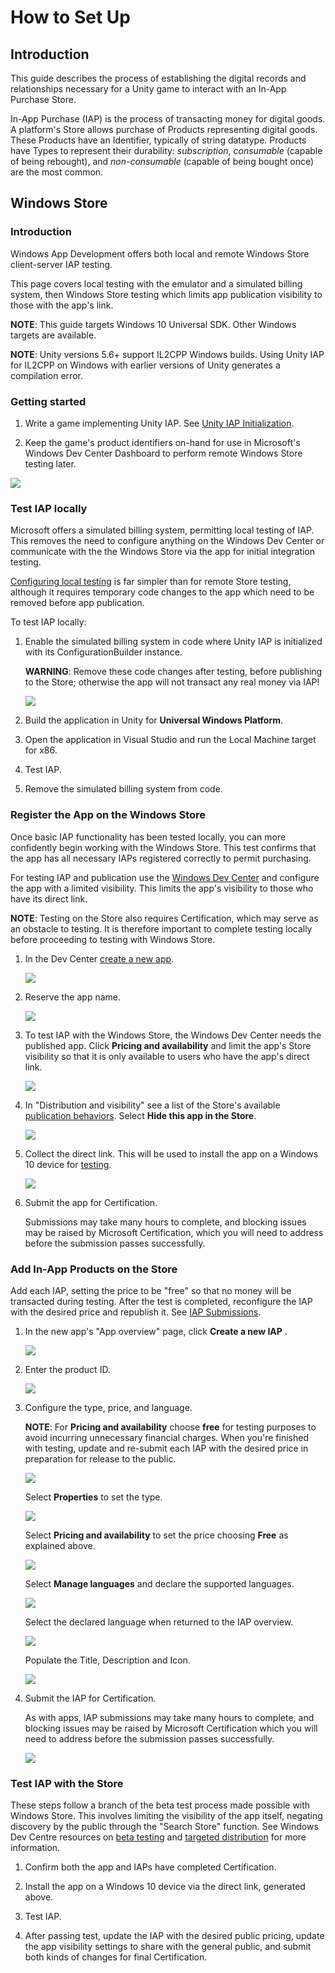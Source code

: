 # How to Set Up

## Introduction

This guide describes the process of establishing the digital records and relationships necessary for a Unity game to interact with an In-App Purchase Store.

In-App Purchase (IAP) is the process of transacting money for digital goods. A platform's Store allows purchase of Products representing digital goods. These Products have an Identifier, typically of string datatype. Products have Types to represent their durability: _subscription_, _consumable_ (capable of being rebought), and _non-consumable_ (capable of being bought once) are the most common. 

## Windows Store

### Introduction

Windows App Development offers both local and remote Windows Store client-server IAP testing. 

This page covers local testing with the emulator and a simulated billing system, then Windows Store testing which limits app publication visibility to those with the app's link. 

**NOTE**: This guide targets Windows 10 Universal SDK. Other Windows targets are available.

**NOTE**: Unity versions 5.6+ support IL2CPP Windows builds. Using Unity IAP for IL2CPP on Windows with earlier versions of Unity generates a compilation error.

### Getting started

1. Write a game implementing Unity IAP. See [Unity IAP Initialization](Overview.md).

1. Keep the game's product identifiers on-hand for use in Microsoft's Windows Dev Center Dashboard to perform remote Windows Store testing later. 

  ![](images/IAPWindowsImage0.png)

### Test IAP locally

Microsoft offers a simulated billing system, permitting local testing of IAP. This removes the need to configure anything on the Windows Dev Center or communicate with the the Windows Store via the app for initial integration testing. 

[Configuring local testing](UnityIAPUniversalWindows.md) is far simpler than for remote Store testing, although it requires temporary code changes to the app which need to be removed before app publication. 

To test IAP locally:

1. Enable the simulated billing system in code where Unity IAP is initialized with its ConfigurationBuilder instance. 

    **WARNING**: Remove these code changes after testing, before publishing to the Store; otherwise the app will not transact any real money via IAP!

    ![](images/IAPWindowsImage1.png)

2. Build the application in Unity for __Universal Windows Platform__.

3. Open the application in Visual Studio and run the Local Machine target for x86.

4. Test IAP.

5. Remove the simulated billing system from code.

### Register the App on the Windows Store

Once basic IAP functionality has been tested locally, you can more confidently begin working with the Windows Store. This test confirms that the app has all necessary IAPs registered correctly to permit purchasing.

For testing IAP and publication use the [Windows Dev Center](https://dev.windows.com/en-us/publish) and configure the app with a limited visibility. This limits the app's visibility to those who have its direct link. 

**NOTE**: Testing on the Store also requires Certification, which may serve as an obstacle to testing. It is therefore important to complete testing locally before proceeding to testing with Windows Store.

1. In the Dev Center [create a new app](https://dev.windows.com/en-us/overview).

    ![](images/IAPWindowsImage2.png)

2. Reserve the app name. 

    ![](images/IAPWindowsImage3.png)

3. To test IAP with the Windows Store, the Windows Dev Center needs the published app. Click __Pricing and availability__  and limit the app's Store visibility so that it is only available to users who have the app's direct link.

    ![](images/IAPWindowsImage4.png)

4. In "Distribution and visibility" see a list of the Store's available [publication behaviors](https://msdn.microsoft.com/en-us/library/windows/apps/mt148548.aspx#dist_vis). Select __Hide this app in the Store__. 

    ![](images/IAPWindowsImage5.png)

5. Collect the direct link. This will be used to install the app on a Windows 10 device for [testing](https://msdn.microsoft.com/en-us/library/windows/apps/mt148561.aspx). 

    ![](images/IAPWindowsImage6.png)

6. Submit the app for Certification. 

    Submissions may take many hours to complete, and blocking issues may be raised by Microsoft Certification, which you will need to address before the submission passes successfully.

### Add In-App Products on the Store

Add each IAP, setting the price to be "free" so that no money will be transacted during testing. After the test is completed, reconfigure the IAP with the desired price and republish it. See [IAP Submissions](https://msdn.microsoft.com/en-us/library/windows/apps/mt148551.aspx). 

1. In the new app's "App overview" page, click __Create a new IAP__ .

    ![](images/IAPWindowsImage7.png)

2. Enter the product ID.

    ![](images/IAPWindowsImage8.png)

3. Configure the type, price, and language. 

    **NOTE**: For **Pricing and availability** choose **free** for testing purposes to avoid incurring unnecessary financial charges. When you're finished with testing, update and re-submit each IAP with the desired price in preparation for release to the public.

    ![](images/IAPWindowsImage9.png)

    Select **Properties** to set the type.

    ![](images/IAPWindowsImage10.png)

    Select **Pricing and availability** to set the price choosing **Free** as explained above.

     ![](images/IAPWindowsImage11.png)

    Select **Manage languages** and declare the supported languages.

    ![](images/IAPWindowsImage12.png)

    Select the declared language when returned to the IAP overview.

    ![](images/IAPWindowsImage13.png)
 
    Populate the Title, Description and Icon. 

    ![](images/IAPWindowsImage14.png)

4. Submit the IAP for Certification. 

    As with apps, IAP submissions may take many hours to complete, and blocking issues may be raised by Microsoft Certification which you will need to address before the submission passes successfully.

    ![](images/IAPWindowsImage15.png)

### Test IAP with the Store

These steps follow a branch of the beta test process made possible with Windows Store. This involves limiting the visibility of the app itself, negating discovery by the public through the "Search Store" function. See Windows Dev Centre resources on [beta testing](https://msdn.microsoft.com/en-us/library/windows/apps/xaml/mt188751.aspx) and [targeted distribution](https://msdn.microsoft.com/en-us/library/windows/apps/mt185377.aspx) for more information.

1. Confirm both the app and IAPs have completed Certification.

2. Install the app on a Windows 10 device via the direct link, generated above.

3. Test IAP.

4. After passing test, update the IAP with the desired public pricing, update the app visibility settings to share with the general public, and submit both kinds of changes for final Certification.


